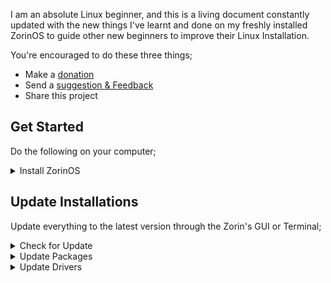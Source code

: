 I am an absolute Linux beginner, and this is a living document constantly updated with the new things I've learnt and done on my freshly installed ZorinOS to guide other new beginners to improve their Linux Installation.

You're encouraged to do these three things;  
- Make a [donation](https://selar.co/showlove/tinyzorin)
- Send a [suggestion & Feedback](https://t.me/n51n3)
- Share this project

## Get Started  
Do the following on your computer;  

<details>  
  <summary>Install ZorinOS</summary>  
  <ul>   
    <li>Download the ISO file <a href="https://zorin.com/os/download">here.</a></li>  
    <li>Create a <a href="https://zorin.com/os/download">bootable USB drive</a> using Rufus. <a href="https://zorin.com/os/download">See how.</a></li>    
  </ul>  
</details> 

## Update Installations  
Update everything to the latest version through the Zorin's GUI or Terminal;  

<details>  
  <summary>Check for Update</summary> 
</details>  
<details>  
  <summary>Update Packages</summary> 
</details>  
<details>  
  <summary>Update Drivers</summary> 
</details>
